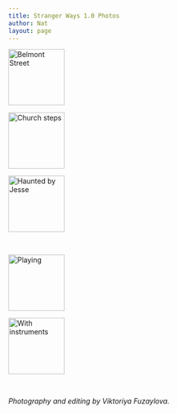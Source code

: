 ```yaml
---
title: Stranger Ways 1.0 Photos
author: Nat
layout: page
---
```

<div id='gallery-1' class='gallery galleryid-37 gallery-columns-3 gallery-size-thumbnail'>
  <dl class='gallery-item'>
    <dt class='gallery-icon'>
      <a href='http://strangerways.local/images/IMG_1114-e1283188283772.jpg' title='Belmont Street'><img width="112" height="112" src="http://strangerways.local/images/IMG_1114-150x150.jpg" class="attachment-thumbnail" alt="Belmont Street" /></a>
    </dt>
  </dl>
  
  <dl class='gallery-item'>
    <dt class='gallery-icon'>
      <a href='http://strangerways.local/images/IMG_10691-e1283188269783.jpg' title='Church steps'><img width="112" height="112" src="http://strangerways.local/images/IMG_10691-150x150.jpg" class="attachment-thumbnail" alt="Church steps" /></a>
    </dt>
  </dl>
  
  <dl class='gallery-item'>
    <dt class='gallery-icon'>
      <a href='http://strangerways.local/images/IMG_1100-e1283188252550.jpg' title='Haunted by Jesse'><img width="112" height="112" src="http://strangerways.local/images/IMG_1100-150x150.jpg" class="attachment-thumbnail" alt="Haunted by Jesse" /></a>
    </dt>
  </dl>
  
  <br style="clear: both" /><dl class='gallery-item'>
    <dt class='gallery-icon'>
      <a href='http://strangerways.local/images/IMG_10531-e1283188236727.jpg' title='Playing'><img width="112" height="112" src="http://strangerways.local/images/IMG_10531-150x150.jpg" class="attachment-thumbnail" alt="Playing" /></a>
    </dt>
  </dl>
  
  <dl class='gallery-item'>
    <dt class='gallery-icon'>
      <a href='http://strangerways.local/images/IMG_1032-e1283188222835.jpg' title='With instruments'><img width="112" height="112" src="http://strangerways.local/images/IMG_1032-150x150.jpg" class="attachment-thumbnail" alt="With instruments" /></a>
    </dt>
  </dl>
  
  <br style='clear: both;' />
</div>

*Photography and editing by Viktoriya Fuzaylova.*